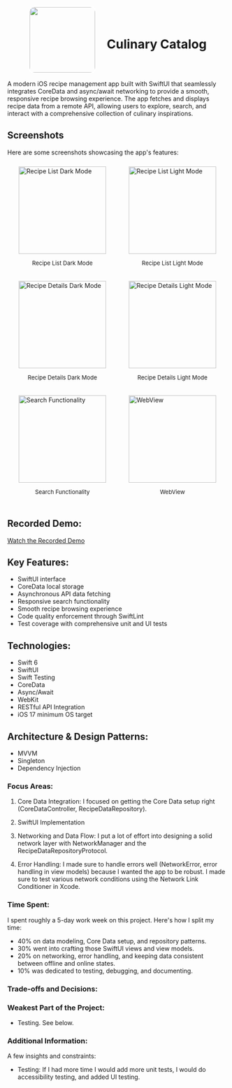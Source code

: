 <div align="center">
  <img src="https://raw.githubusercontent.com/Pearljam66/Culinary-Catalog/dd591db49ac547498df52a153c09fb687839a26b/CulinaryCatalog/CulinaryCatalog/Assets.xcassets/AppIcon.appiconset/chefhat.jpg" width="150" style="border: 3px solid white; border-radius: 15px; vertical-align: middle; margin-right: 20px;">
  <h1 style="display: inline-block; vertical-align: middle;">Culinary Catalog</h1>
</div>

A modern iOS recipe management app built with SwiftUI that seamlessly integrates CoreData and async/await networking to provide a smooth, responsive recipe browsing experience. The app fetches and displays recipe data from a remote API, allowing users to explore, search, and interact with a comprehensive collection of culinary inspirations.

## Screenshots

Here are some screenshots showcasing the app's features:

<div style="display: flex; flex-wrap: wrap; justify-content: space-around;">
  <div style="margin: 10px;">
    <img src="https://raw.githubusercontent.com/Pearljam66/Culinary-Catalog/main/screenshots/recipelistdarkmode.png" alt="Recipe List Dark Mode" width="200">
    <p style="text-align: center; font-size: small;">Recipe List Dark Mode</p>
  </div>
  <div style="margin: 10px;">
    <img src="https://raw.githubusercontent.com/Pearljam66/Culinary-Catalog/main/screenshots/recipelistlightmode.png" alt="Recipe List Light Mode" width="200">
    <p style="text-align: center; font-size: small;">Recipe List Light Mode</p>
  </div>
  <div style="margin: 10px;">
    <img src="https://raw.githubusercontent.com/Pearljam66/Culinary-Catalog/main/screenshots/recipedetaildarkmode.png" alt="Recipe Details Dark Mode" width="200">
    <p style="text-align: center; font-size: small;">Recipe Details Dark Mode</p>
  </div>
  <div style="margin: 10px;">
    <img src="https://raw.githubusercontent.com/Pearljam66/Culinary-Catalog/main/screenshots/recipedetaillightmode.png" alt="Recipe Details Light Mode" width="200">
    <p style="text-align: center; font-size: small;">Recipe Details Light Mode</p>
  </div>
  <div style="margin: 10px;">
    <img src="https://raw.githubusercontent.com/Pearljam66/Culinary-Catalog/main/screenshots/searchfunctionality.png" alt="Search Functionality" width="200">
    <p style="text-align: center; font-size: small;">Search Functionality</p>
  </div>
  <div style="margin: 10px;">
    <img src="https://raw.githubusercontent.com/Pearljam66/Culinary-Catalog/main/screenshots/webview.png" alt="WebView" width="200">
    <p style="text-align: center; font-size: small;">WebView</p>
  </div>
</div>

## Recorded Demo:

[Watch the Recorded Demo](https://raw.githubusercontent.com/Pearljam66/Culinary-Catalog/main/screenshots/CulinaryCatalogVideo.mov)

## Key Features:
- SwiftUI interface
- CoreData local storage
- Asynchronous API data fetching
- Responsive search functionality
- Smooth recipe browsing experience
- Code quality enforcement through SwiftLint
- Test coverage with comprehensive unit and UI tests

## Technologies:
- Swift 6
- SwiftUI
- Swift Testing
- CoreData
- Async/Await
- WebKit
- RESTful API Integration
- iOS 17 minimum OS target

## Architecture & Design Patterns:
- MVVM
- Singleton
- Dependency Injection

### Focus Areas:
1. Core Data Integration:
I focused on getting the Core Data setup right (CoreDataController, RecipeDataRepository).

2. SwiftUI Implementation

3. Networking and Data Flow:
I put a lot of effort into designing a solid network layer with NetworkManager and the RecipeDataRepositoryProtocol.

4. Error Handling:
I made sure to handle errors well (NetworkError, error handling in view models) because I wanted the app to be robust. I made sure to test various network conditions using the Network Link Conditioner in Xcode.

### Time Spent:
I spent roughly a 5-day work week on this project. Here's how I split my time:

- 40% on data modeling, Core Data setup, and repository patterns.
- 30% went into crafting those SwiftUI views and view models.
- 20% on networking, error handling, and keeping data consistent between offline and online states.
- 10% was dedicated to testing, debugging, and documenting. 

### Trade-offs and Decisions:

### Weakest Part of the Project:
- Testing. See below.

### Additional Information:
A few insights and constraints:

- Testing: If I had more time I would add more unit tests, I would do accessibility testing, and added UI testing.

